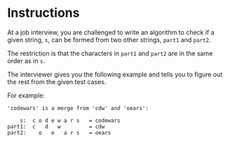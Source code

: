 # Instructions

At a job interview, you are challenged to write an algorithm to check if a given string, `s`, can be formed from two other strings, `part1` and `part2`.

The restriction is that the characters in `part1` and `part2` are in the same order as in `s`.

The interviewer gives you the following example and tells you to figure out the rest from the given test cases.

For example:

```
'codewars' is a merge from 'cdw' and 'oears':

    s:  c o d e w a r s   = codewars
part1:  c   d   w         = cdw
part2:    o   e   a r s   = oears
```